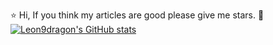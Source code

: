 <!--
**leon9dragon/leon9dragon** is a ✨ _special_ ✨ repository because its `README.md` (this file) appears on your GitHub profile.

Here are some ideas to get you started:

- 🔭 I’m currently working on ...
- 🌱 I’m currently learning ...
- 👯 I’m looking to collaborate on ...
- 🤔 I’m looking for help with ...
- 💬 Ask me about ...
- 📫 How to reach me: ...
- 😄 Pronouns: ...
- ⚡ Fun fact: ...
-->
⭐ Hi, If you think my articles are good please give me stars. 🌟
[![Leon9dragon's GitHub stats](https://github-readme-stats.vercel.app/api?username=leon9dragon)](https://github.com/anuraghazra/github-readme-stats)

